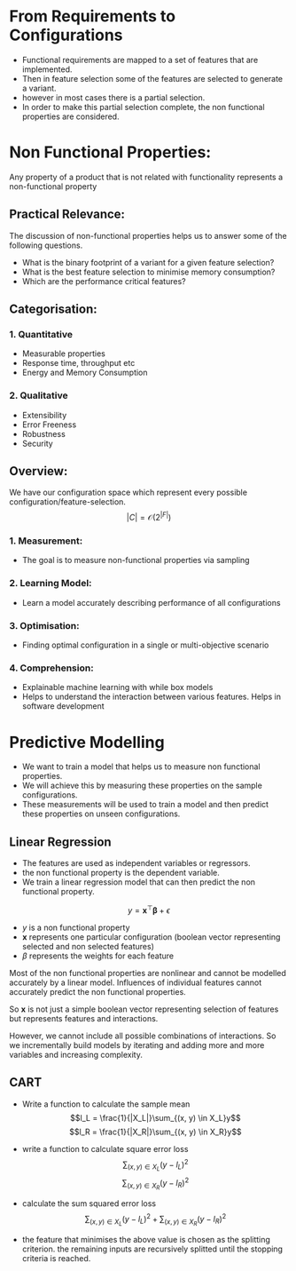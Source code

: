 
# From Requirements to Configurations
- Functional requirements are mapped to a set of features that are implemented.
- Then in feature selection some of the features are selected to generate a variant.
- however in most cases there is a partial selection. 
- In order to make this partial selection complete, the non functional properties are considered.


# Non Functional Properties:
Any property of a product that is not related with functionality represents a non-functional property

## Practical Relevance:
The discussion of non-functional properties helps us to answer some of the following questions.

- What is the binary footprint of a variant for a given feature selection?
- What is the best feature selection to minimise memory consumption?
- Which are the performance critical features?

## Categorisation:
### 1. Quantitative
- Measurable properties
- Response time, throughput etc
- Energy and Memory Consumption

### 2. Qualitative
- Extensibility
- Error Freeness
- Robustness
- Security


## Overview:
We have our configuration space which represent every possible configuration/feature-selection.
$$|C| = \mathcal{O}(2^{|F|})$$
### 1. Measurement:
- The goal is to measure non-functional properties via sampling

### 2. Learning Model:
- Learn a model accurately describing performance of all configurations

### 3. Optimisation:
- Finding optimal configuration in a single or multi-objective scenario

### 4. Comprehension:
- Explainable machine learning with while box models
- Helps to understand the interaction between various features. Helps in software development 


# Predictive Modelling
- We want to train a model that helps us to measure non functional properties. 
- We will achieve this by measuring these properties on the sample configurations. 
- These measurements will be used to train a model and then predict these properties on unseen configurations.

## Linear Regression
- The features are used as independent variables or regressors.
- the non functional property is the dependent variable.
- We train a linear regression model that can then predict the non functional property.

$$\begin{equation}
y = \mathbf{x}^\top \mathbf{\beta} + \epsilon
\end{equation}$$

- $y$ is a non functional property
- $\mathbf{x}$ represents one particular configuration (boolean vector representing selected and non selected features)
- $\beta$ represents the weights for each feature

Most of the non functional properties are nonlinear and cannot be modelled accurately by a linear model.
Influences of individual features cannot accurately predict the non functional properties.

So $\mathbf{x}$ is not just a simple boolean vector representing selection of features but represents features and interactions.

However, we cannot include all possible combinations of interactions. So we incrementally build models by iterating and adding more and more variables and increasing complexity.


## CART
- Write a function to calculate the sample mean
$$l_L = \frac{1}{|X_L|}\sum_{(x, y) \in X_L}y$$
$$l_R = \frac{1}{|X_R|}\sum_{(x, y) \in X_R}y$$

- write a function to calculate square error loss
$$\sum_{(x, y) \in X_L}(y - l_L)^2$$
$$\sum_{(x, y) \in X_R}(y - l_R)^2$$
- calculate the sum squared error loss
$$\sum_{(x, y) \in X_L}(y - l_L)^2 + \sum_{(x, y) \in X_R}(y - l_R)^2$$

- the feature that minimises the above value is chosen as the splitting criterion. the remaining inputs are recursively splitted until the stopping criteria is reached.

